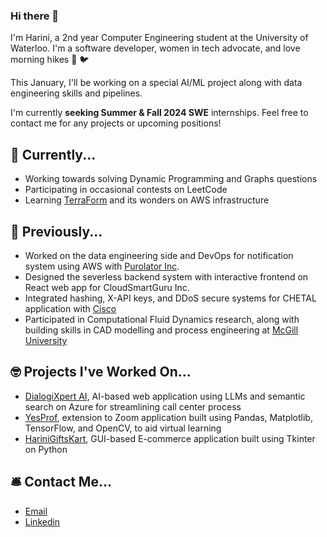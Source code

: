 ### Hi there 👋

I'm Harini, a 2nd year Computer Engineering student at the University of Waterloo. I'm a software developer, women in tech advocate, and love morning hikes 🌳 🐦

This January, I'll be working on a special AI/ML project along with data engineering skills and pipelines.

I'm currently **seeking Summer & Fall 2024 SWE** internships. Feel free to contact me for any projects or upcoming positions!

## 🎯 Currently...
- Working towards solving Dynamic Programming and Graphs questions
- Participating in occasional contests on LeetCode
- Learning [TerraForm](https://developer.hashicorp.com/terraform/tutorials/aws-get-started) and its wonders on AWS infrastructure

## 🚢 Previously...
- Worked on the data engineering side and DevOps for notification system using AWS with [Purolator Inc](https://www.purolator.com/en).
- Designed the severless backend system with interactive frontend on React web app for CloudSmartGuru Inc.
- Integrated hashing, X-API keys, and DDoS secure systems for CHETAL application with [Cisco](https://www.cisco.com/site/ca/en/index.html)
- Participated in Computational Fluid Dynamics research, along with building skills in CAD modelling and process engineering at [McGill University](https://www.mcgill.ca/)

## 🤓 Projects I've Worked On...
- [DialogiXpert AI](https://github.com/harinik05/Call-Center-AI), AI-based web application using LLMs and semantic search on Azure for streamlining call center process
- [YesProf](https://devpost.com/software/yesprof-novel-based-approach-to-facilitate-virtual-learning), extension to Zoom application built using Pandas, Matplotlib, TensorFlow, and OpenCV, to aid virtual learning
- [HariniGiftsKart](https://github.com/harinik05/harini-gifts-kart), GUI-based E-commerce application built using Tkinter on Python

## 🛎️ Contact Me...
- [Email](mailto:h3karthi@uwaterloo.ca)
- [Linkedin](https://www.linkedin.com/in/harini-karthik-612346216/)







